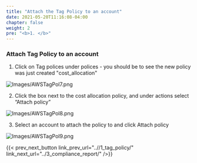 ```yaml
---
title: "Attach the Tag Policy to an account"
date: 2021-05-20T11:16:08-04:00
chapter: false
weight: 2
pre: "<b>1. </b>"
---
```


### Attach Tag Policy to an account

1. Click on Tag polices under polices - you should be to see the new policy was just created "cost_allocation"

![Images/AWSTagPol7.png](/Cost/100_8_Tag_Policies/Images/AWSTagPol7.png)

2. Click the box next to the cost allocation policy, and under actions select “Attach policy”

![Images/AWSTagPol8.png](/Cost/100_8_Tag_Policies/Images/AWSTagPol8.png)

3. Select an account to attach the policy to and click Attach policy

![Images/AWSTagPol9.png](/Cost/100_8_Tag_Policies/Images/AWSTagPol9.png)

{{< prev_next_button link_prev_url="..//1_tag_policy/" link_next_url="../3_compliance_report/" />}}

